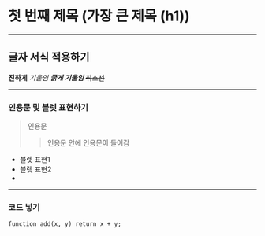 # 첫 번째 제목 (가장 큰 제목 (h1))

--- 

## 글자 서식 적용하기

**진하게**
*기울임*
***굵게 기울임***
~~취소선~~

---

### 인용문 및 블렛 표현하기
> 인용문
>> 인용문 안에 인용문이 들어감

- 블렛 표현1
- 블렛 표현2
- 
---

### 코드 넣기
`function add(x, y) return x + y;`
